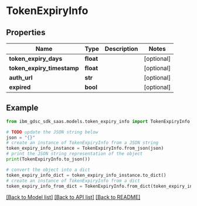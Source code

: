 # TokenExpiryInfo


## Properties

Name | Type | Description | Notes
------------ | ------------- | ------------- | -------------
**token_expiry_days** | **float** |  | [optional] 
**token_expiry_timestamp** | **float** |  | [optional] 
**auth_url** | **str** |  | [optional] 
**expired** | **bool** |  | [optional] 

## Example

```python
from ibm_gdsc_sdk_saas.models.token_expiry_info import TokenExpiryInfo

# TODO update the JSON string below
json = "{}"
# create an instance of TokenExpiryInfo from a JSON string
token_expiry_info_instance = TokenExpiryInfo.from_json(json)
# print the JSON string representation of the object
print(TokenExpiryInfo.to_json())

# convert the object into a dict
token_expiry_info_dict = token_expiry_info_instance.to_dict()
# create an instance of TokenExpiryInfo from a dict
token_expiry_info_from_dict = TokenExpiryInfo.from_dict(token_expiry_info_dict)
```
[[Back to Model list]](../README.md#documentation-for-models) [[Back to API list]](../README.md#documentation-for-api-endpoints) [[Back to README]](../README.md)


